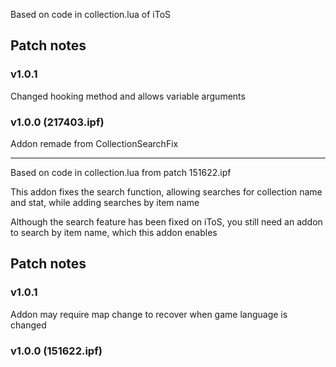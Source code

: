 Based on code in collection.lua of iToS


Patch notes
---
### v1.0.1
Changed hooking method and allows variable arguments


### v1.0.0 (217403.ipf)
Addon remade from CollectionSearchFix





---
Based on code in collection.lua from patch 151622.ipf

This addon fixes the search function, allowing searches for collection name and stat, while adding searches by item name

Although the search feature has been fixed on iToS, you still need an addon to search by item name, which this addon enables


Patch notes
---
### v1.0.1
Addon may require map change to recover when game language is changed


### v1.0.0 (151622.ipf)